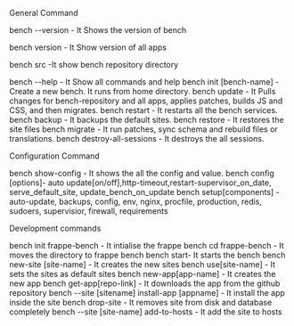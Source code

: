 General Command

bench --version - It Shows the version of bench

bench version - It Show version of all apps

bench src -It show bench repository directory

bench --help - It Show all commands and help
bench init [bench-name] - Create a new bench. It runs from home directory.
bench update - It Pulls changes for bench-repository and all apps, applies patches, builds JS and CSS, and then migrates.
bench restart - It restarts all the bench services.
bench backup - It backups the default sites.
bench restore - It restores the site files
bench migrate - It run patches, sync schema and rebuild files or translations.
bench destroy-all-sessions - It destroys the all sessions.

Configuration Command

bench show-config - It shows the all the config and value.
bench config [options]- auto update[on/off],http-timeout,restart-supervisor_on_date, serve_default_site, update_bench_on_update
bench setup[components] - auto-update, backups, config, env, nginx, procfile, production, redis, sudoers, supervisior, firewall, requirements

Development commands

bench init frappe-bench - It intialise the frappe bench
cd frappe-bench - It moves the directory to frappe bench
bench start- It starts the bench
bench new-site [site-name] - It creates the new sites
bench use[site-name] - It sets the sites as default sites
bench new-app[app-name] - It creates the new app
bench get-app[repo-link] - It downloads the app from the github repository
bench --site [sitename] install-app [appname] - It install the app inside the site
bench drop-site - It removes site from disk and database completely
bench --site [site-name] add-to-hosts - It add the site to hosts
